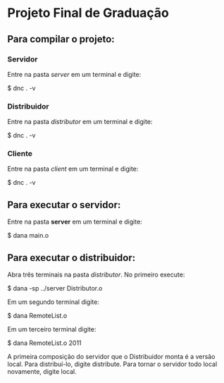 # Projeto Final de Graduação

## Para compilar o projeto:

### Servidor

Entre na pasta _server_ em um terminal e digite:

$ dnc . -v

### Distribuidor

Entre na pasta _distributor_ em um terminal e digite:

$ dnc . -v


### Cliente

Entre na pasta _client_ em um terminal e digite:

$ dnc . -v


## Para executar o servidor:

Entre na pasta __server__ em um terminal e digite:

$ dana main.o

## Para executar o distribuidor:

Abra três terminais na pasta _distributor_. No primeiro execute:

$ dana -sp ../server Distributor.o

Em um segundo terminal digite:

$ dana RemoteList.o

Em um terceiro terminal digite:

$ dana RemoteList.o 2011

A primeira composição do servidor que o Distribuidor monta é a versão local. Para distribuí-lo, digite distribute. Para tornar o servidor todo local novamente, digite local.
